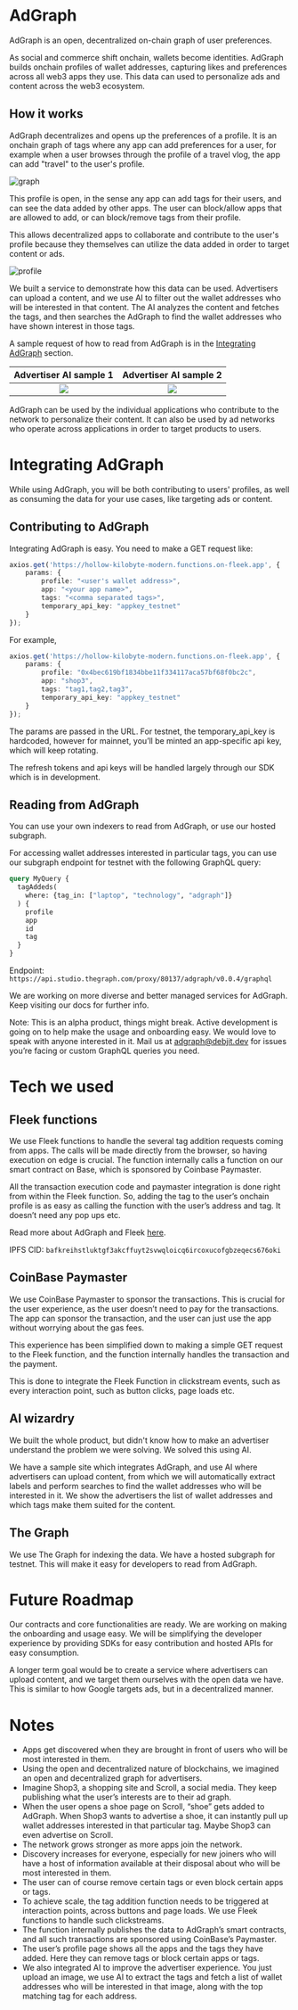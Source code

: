 # AdGraph

AdGraph is an open, decentralized on-chain graph of user preferences.

As social and commerce shift onchain, wallets become identities. AdGraph builds onchain profiles of wallet addresses, capturing likes and preferences across all web3 apps they use. This data can used to personalize ads and content across the web3 ecosystem.

## How it works

AdGraph decentralizes and opens up the preferences of a profile. It is an onchain graph of tags where any app can add preferences for a user, for example when a user browses through the profile of a travel vlog, the app can add "travel" to the user's profile.

![graph](screenshots/graph.png)

This profile is open, in the sense any app can add tags for their users, and can see the data added by other apps. The user can block/allow apps that are allowed to add, or can block/remove tags from their profile.

This allows decentralized apps to collaborate and contribute to the user's profile because they themselves can utilize the data added in order to target content or ads.

![profile](screenshots/profile.png)

We built a service to demonstrate how this data can be used. Advertisers can upload a content, and we use AI to filter out the wallet addresses who will be interested in that content. The AI analyzes the content and fetches the tags, and then searches the AdGraph to find the wallet addresses who have shown interest in those tags.

A sample request of how to read from AdGraph is in the [Integrating AdGraph](#integrating-adgraph) section.

Advertiser AI sample 1   |  Advertiser AI sample 2
:-------------------------:|:-------------------------:
![](screenshots/ai.png)  |  ![](screenshots/ai2.png)

AdGraph can be used by the individual applications who contribute to the network to personalize their content. It can also be used by ad networks who operate across applications in order to target products to users.

# Integrating AdGraph

While using AdGraph, you will be both contributing to users' profiles, as well as consuming the data for your use cases, like targeting ads or content.

## Contributing to AdGraph

Integrating AdGraph is easy. You need to make a GET request like:

```ts
axios.get('https://hollow-kilobyte-modern.functions.on-fleek.app', {
    params: {
        profile: "<user's wallet address>",
        app: "<your app name>",
        tags: "<comma separated tags>",
        temporary_api_key: "appkey_testnet"
    }
});
```

For example,

```ts
axios.get('https://hollow-kilobyte-modern.functions.on-fleek.app', {
    params: {
        profile: "0x4bec619bf1834bbe11f334117aca57bf68f0bc2c",
        app: "shop3",
        tags: "tag1,tag2,tag3",
        temporary_api_key: "appkey_testnet"
    }
});
```

The params are passed in the URL. For testnet, the temporary_api_key is hardcoded, however for mainnet, you’ll be minted an app-specific api key, which will keep rotating.

The refresh tokens and api keys will be handled largely through our SDK which is in development.

## Reading from AdGraph

You can use your own indexers to read from AdGraph, or use our hosted subgraph.

For accessing wallet addresses interested in particular tags, you can use our subgraph endpoint for testnet with the following GraphQL query:

```graphql
query MyQuery {
  tagAddeds(
    where: {tag_in: ["laptop", "technology", "adgraph"]}
  ) {
    profile
    app
    id
    tag
  }
}
```

Endpoint: `https://api.studio.thegraph.com/proxy/80137/adgraph/v0.0.4/graphql`

We are working on more diverse and better managed services for AdGraph. Keep visiting our docs for further info.

Note: This is an alpha product, things might break. Active development is going on to help make the usage and onboarding easy. We would love to speak with anyone interested in it. Mail us at [adgraph@debjit.dev](mailto:adgraph@debjit.dev) for issues you’re facing or custom GraphQL queries you need.

# Tech we used

## Fleek functions

We use Fleek functions to handle the several tag addition requests coming from apps. The calls will be made directly from the browser, so having execution on edge is crucial. The function internally calls a function on our smart contract on Base, which is sponsored by Coinbase Paymaster.

All the transaction execution code and paymaster integration is done right from within the Fleek function. So, adding the tag to the user’s onchain profile is as easy as calling the function with the user’s address and tag. It doesn’t need any pop ups etc.

Read more about AdGraph and Fleek [here](https://t.ly/fKit5).

IPFS CID: `bafkreihstluktgf3akcffuyt2svwqloicq6ircoxucofgbzeqecs676oki`

## CoinBase Paymaster

We use CoinBase Paymaster to sponsor the transactions. This is crucial for the user experience, as the user doesn’t need to pay for the transactions. The app can sponsor the transaction, and the user can just use the app without worrying about the gas fees.

This experience has been simplified down to making a simple GET request to the Fleek function, and the function internally handles the transaction and the payment.

This is done to integrate the Fleek Function in clickstream events, such as every interaction point, such as button clicks, page loads etc.

## AI wizardry

We built the whole product, but didn't know how to make an advertiser understand the problem we were solving. We solved this using AI.

We have a sample site which integrates AdGraph, and use AI where advertisers can upload content, from which we will automatically extract labels and perform searches to find the wallet addresses who will be interested in it. We show the advertisers the list of wallet addresses and which tags make them suited for the content.

## The Graph

We use The Graph for indexing the data. We have a hosted subgraph for testnet. This will make it easy for developers to read from AdGraph.

# Future Roadmap

Our contracts and core functionalities are ready. We are working on making the onboarding and usage easy. We will be simplifying the developer experience by providing SDKs for easy contribution and hosted APIs for easy consumption.

A longer term goal would be to create a service where advertisers can upload content, and we target them ourselves with the open data we have. This is similar to how Google targets ads, but in a decentralized manner.

# Notes
- Apps get discovered when they are brought in front of users who will be most interested in them.
- Using the open and decentralized nature of blockchains, we imagined an open and decentralized graph for advertisers.
- Imagine Shop3, a shopping site and Scroll, a social media. They keep publishing what the user’s interests are to their ad graph.
- When the user opens a shoe page on Scroll, “shoe” gets added to AdGraph. When Shop3 wants to advertise a shoe, it can instantly pull up wallet addresses interested in that particular tag. Maybe Shop3 can even advertise on Scroll.
- The network grows stronger as more apps join the network.
- Discovery increases for everyone, especially for new joiners who will have a host of information available at their disposal about who will be most interested in them.
- The user can of course remove certain tags or even block certain apps or tags.
- To achieve scale, the tag addition function needs to be triggered at interaction points, across buttons and page loads. We use Fleek functions to handle such clickstreams.
- The function internally publishes the data to AdGraph’s smart contracts, and all such transactions are sponsored using CoinBase’s Paymaster.
- The user’s profile page shows all the apps and the tags they have added. Here they can remove tags or block certain apps or tags.
- We also integrated AI to improve the advertiser experience. You just upload an image, we use AI to extract the tags and fetch a list of wallet addresses who will be interested in that image, along with the top matching tag for each address.